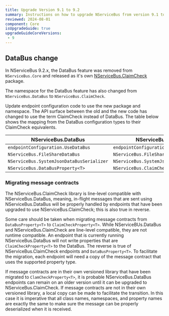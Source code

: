 ```yaml
---
title: Upgrade Version 9.1 to 9.2
summary: Instructions on how to upgrade NServiceBus from version 9.1 to version 9.2.
reviewed: 2024-08-01
component: Core
isUpgradeGuide: true
upgradeGuideCoreVersions:
 - 9
---
```


## DataBus change

In NServiceBus 9.2.x, the DataBus feature was removed from `NServiceBus.Core` and released as it's own [NServiceBus.ClaimCheck](https://www.nuget.org/packages/NServiceBus.ClaimCheck/) package.

The namespace for the DataBus feature has also changed from `NServiceBus.DataBus` to `NServiceBus.ClaimCheck`.

Update endpoint configuration code to use the new package and namespace. The API surface between the old and the new code has changed to use the term ClaimCheck instead of DataBus.  The table below shows the mapping from the DataBus configuration types to their ClaimCheck equivalents.

| NServiceBus.DataBus  | NServiceBus.ClaimCheck |
| --- | --- |
| `endpointConfiguration.UseDataBus` | `endpointConfiguration.UseClaimCheck` |
| `NServiceBus.FileShareDataBus` | `NServiceBus.FileShareClaimCheck` |
| `NServiceBus.SystemJsonDataBusSerializer` | `NServiceBus.SystemJsonClaimCheckSerializer` |
| `NServiceBus.DataBusProperty<T>` | `NServiceBus.ClaimCheckProperty<T>` |

### Migrating message contracts

The NServiceBus.ClaimCheck library is line-level compatible with NServiceBus.DataBus, meaning, in-flight messages that are sent using NServiceBus.DataBus will be properly handled by endpoints that have been upgraded to use NServiceBus.ClaimCheck; this is also true in reverse.

Some care should be taken when migrating message contracts from `DataBusProperty<T>` to `ClaimCheckProperty<T>`.  While NServiceBUs.DataBus and NServiceBus.ClaimCheck are line-level compatible, they are not runtime compatible.  An endpoint that is currently running NServiceBus.DataBus will not write properties that are `ClaimCheckProperty<T>` to the DataBus. The reverse is true of NServiceBus.ClaimCheck endpoints and `DataBusProperty<T>`.  To facilitate the migration, each endpoint will need a copy of the message contract that uses the supported property type.

If message contracts are in their own versioned library that have been migrated to `ClamCheckProperty<T>`, it is probable NServiceBus.DataBus endpoints can remain on an older version until it can be upgraded to NServiceBus.ClaimCheck.  If message contracts are not in their own versioned library, a local copy can be made to facilitate the transition. In this case it is imperative that all class names, namespaces, and property names are exactly the same to make sure the message can be properly deserialized when it is received.

